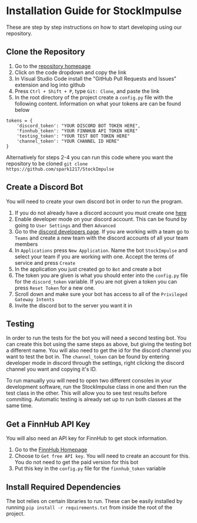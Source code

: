 # Installation Guide for StockImpulse
These are step by step instructions on how to start developing using our repository.
## Clone the Repository
1) Go to the [repository homepage](https://github.com/spark1217/StockImpulse)
2) Click on the code dropdown and copy the link
3) In Visual Studio Code install the "GitHub Pull Requests and Issues" extension and log into github
4) Press ```Ctrl + Shift + P```, type ```Git: Clone```, and paste the link
5) In the root directory of the project create a ```config.py``` file with the following content. Information on what your tokens are can be found below
```
tokens = {
    'discord_token': "YOUR DISCORD BOT TOKEN HERE",
    'finnhub_token': "YOUR FINNHUB API TOKEN HERE"
    'testing_token': "YOUR TEST BOT TOKEN HERE"
    'channel_token': "YOUR CHANNEL ID HERE"
}
```

Alternatively for steps 2-4 you can run this code where you want the repository to be cloned ```git clone https://github.com/spark1217/StockImpulse```
  
## Create a Discord Bot
You will need to create your own discord bot in order to run the program.
1) If you do not already have a discord account you must create one [here](https://discord.com/register)
2) Enable developer mode on your discord account. This can be found by going to ```User Settings``` and then ```Advanced```
3) Go to the [discord developers page](https://discord.com/developers/applications). If you are working with a team go to ```Teams``` and create a new team with the discord accounts of all your team members
4) In ```Applications``` press ```New Application```. Name the bot ```StockImpulse``` and select your team if you are working with one. Accept the terms of service and press ```Create```
5) In the application you just created go to ```Bot``` and create a bot
6) The token you are given is what you should enter into the ```config.py``` file for the ```discord_token``` variable. If you are not given a token you can press ```Reset Token``` for a new one.
7) Scroll down and make sure your bot has access to all of the ```Privileged Gateway Intents```
8) Invite the discord bot to the server you want it in

## Testing
In order to run the tests for the bot you will need a second testing bot. You can create this bot using the same steps as above, but giving the testing bot a different name. You will also need to get the id for the discord channel you want to test the bot in. The ```channel_token``` can be found by entering developer mode in discord through the settings, right clicking the discord channel you want and copying it's ID.

To run manually you will need to open two different consoles in your development software, run the StockImpulse class in one and then run the test class in the other. This will allow you to see test results before commiting. Automatic testing is already set up to run both classes at the same time. 

## Get a FinnHub API Key
You will also need an API key for FinnHub to get stock information.
1) Go to the [FinnHub Homepage](https://finnhub.io/)
2) Choose to ```Get free API key```. You will need to create an account for this. You do not need to get the paid version for this bot
3) Put this key in the ```config.py``` file for the ```finnhub_token``` variable

## Install Required Dependencies
The bot relies on certain libraries to run. These can be easily installed by running ```pip install -r requirements.txt``` from inside the root of the project.
